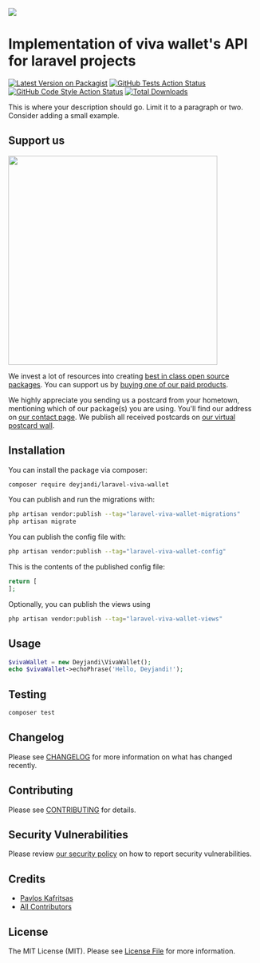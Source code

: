 
[<img src="https://github-ads.s3.eu-central-1.amazonaws.com/support-ukraine.svg?t=1" />](https://supportukrainenow.org)

# Implementation of viva wallet's API for laravel projects

[![Latest Version on Packagist](https://img.shields.io/packagist/v/deyjandi/laravel-viva-wallet.svg?style=flat-square)](https://packagist.org/packages/deyjandi/laravel-viva-wallet)
[![GitHub Tests Action Status](https://img.shields.io/github/workflow/status/deyjandi/laravel-viva-wallet/run-tests?label=tests)](https://github.com/deyjandi/laravel-viva-wallet/actions?query=workflow%3Arun-tests+branch%3Amain)
[![GitHub Code Style Action Status](https://img.shields.io/github/workflow/status/deyjandi/laravel-viva-wallet/Check%20&%20fix%20styling?label=code%20style)](https://github.com/deyjandi/laravel-viva-wallet/actions?query=workflow%3A"Check+%26+fix+styling"+branch%3Amain)
[![Total Downloads](https://img.shields.io/packagist/dt/deyjandi/laravel-viva-wallet.svg?style=flat-square)](https://packagist.org/packages/deyjandi/laravel-viva-wallet)

This is where your description should go. Limit it to a paragraph or two. Consider adding a small example.

## Support us

[<img src="https://github-ads.s3.eu-central-1.amazonaws.com/laravel-viva-wallet.jpg?t=1" width="419px" />](https://spatie.be/github-ad-click/laravel-viva-wallet)

We invest a lot of resources into creating [best in class open source packages](https://spatie.be/open-source). You can support us by [buying one of our paid products](https://spatie.be/open-source/support-us).

We highly appreciate you sending us a postcard from your hometown, mentioning which of our package(s) you are using. You'll find our address on [our contact page](https://spatie.be/about-us). We publish all received postcards on [our virtual postcard wall](https://spatie.be/open-source/postcards).

## Installation

You can install the package via composer:

```bash
composer require deyjandi/laravel-viva-wallet
```

You can publish and run the migrations with:

```bash
php artisan vendor:publish --tag="laravel-viva-wallet-migrations"
php artisan migrate
```

You can publish the config file with:

```bash
php artisan vendor:publish --tag="laravel-viva-wallet-config"
```

This is the contents of the published config file:

```php
return [
];
```

Optionally, you can publish the views using

```bash
php artisan vendor:publish --tag="laravel-viva-wallet-views"
```

## Usage

```php
$vivaWallet = new Deyjandi\VivaWallet();
echo $vivaWallet->echoPhrase('Hello, Deyjandi!');
```

## Testing

```bash
composer test
```

## Changelog

Please see [CHANGELOG](CHANGELOG.md) for more information on what has changed recently.

## Contributing

Please see [CONTRIBUTING](.github/CONTRIBUTING.md) for details.

## Security Vulnerabilities

Please review [our security policy](../../security/policy) on how to report security vulnerabilities.

## Credits

- [Pavlos Kafritsas](https://github.com/Deyjandi)
- [All Contributors](../../contributors)

## License

The MIT License (MIT). Please see [License File](LICENSE.md) for more information.

